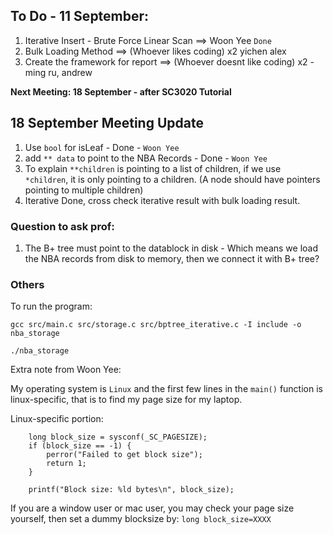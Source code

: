 ## To Do - 11 September:
1. Iterative Insert - Brute Force Linear Scan ==> Woon Yee `Done`
2. Bulk Loading Method ==> (Whoever likes coding) x2 yichen alex
3. Create the framework for report ==> (Whoever doesnt like coding) x2 - ming ru, andrew

**Next Meeting: 18 September - after SC3020 Tutorial**

## 18 September Meeting Update  
1. Use `bool` for isLeaf - Done - `Woon Yee`
2. add `** data` to point to the NBA Records - Done - `Woon Yee`
3. To explain `**children` is pointing to a list of children, if we use `*children`, it is only pointing to a children. (A node should have pointers pointing to multiple children)
4. Iterative Done, cross check iterative result with bulk loading result.

### Question to ask prof:
1. The B+ tree must point to the datablock in disk - Which means we load the NBA records from disk to memory, then we connect it with B+ tree?

### Others
To run the program:
```
gcc src/main.c src/storage.c src/bptree_iterative.c -I include -o nba_storage

./nba_storage
```

Extra note from Woon Yee:   
   
My operating system is `Linux` and the first few lines in the `main()` function is linux-specific, that is to find my page size for my laptop.

Linux-specific portion:
```
    long block_size = sysconf(_SC_PAGESIZE); 
    if (block_size == -1) {
        perror("Failed to get block size");
        return 1;
    }
    
    printf("Block size: %ld bytes\n", block_size);
```

If you are a window user or mac user, you may check your page size yourself, then set a dummy blocksize by:
`long block_size=XXXX`
